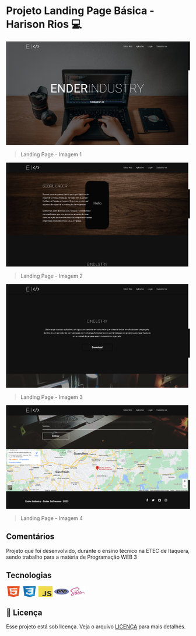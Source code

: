 
# Projeto Landing Page Básica - Harison Rios 💻

<img src=".github/preview.png" alt="Exemplo imagem">

> Landing Page - Imagem 1

<img src=".github/preview2.png" alt="Exemplo imagem">

> Landing Page - Imagem 2

<img src=".github/preview3.png" alt="Exemplo imagem">

> Landing Page - Imagem 3

<img src=".github/preview4.png" alt="Exemplo imagem">

> Landing Page - Imagem 4

## Comentários 

Projeto que foi desenvolvido, durante o ensino técnico na ETEC de Itaquera, sendo trabalho para a matéria de Programação WEB 3

## Tecnologias

 <img align="center" alt="HTML" height="30" width="40" src="https://raw.githubusercontent.com/devicons/devicon/master/icons/html5/html5-original.svg"> <img align="center" alt="CSS" height="30" width="40" src="https://raw.githubusercontent.com/devicons/devicon/master/icons/css3/css3-original.svg"> <img align="center" alt="JS" height="30" width="40" src="https://raw.githubusercontent.com/devicons/devicon/master/icons/javascript/javascript-original.svg">  <img align="center" alt="PHP" height="30" width="40" src="https://raw.githubusercontent.com/devicons/devicon/master/icons/php/php-original.svg">  <img align="center" alt="SASS" height="30" width="40" src="https://raw.githubusercontent.com/devicons/devicon/master/icons/sass/sass-original.svg"> 

## 📝 Licença

Esse projeto está sob licença. Veja o arquivo [LICENÇA](LICENSE.md) para mais detalhes.
